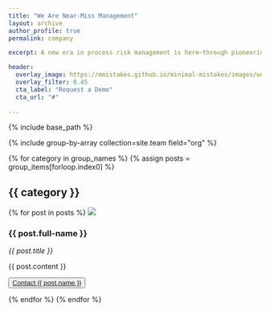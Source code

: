 ```yaml
---
title: "We Are Near-Miss Management"
layout: archive
author_profile: true
permalink: company

excerpt: A new era in process risk management is here—through pioneering techniques and innovative solutions based on the concept of hidden near-misses.

header: 
  overlay_image: https://mmistakes.github.io/minimal-mistakes/images/unsplash-gallery-image-4.jpg
  overlay_filter: 0.45
  cta_label: "Request a Demo"
  cta_url: "#"
  
---
```


{% include base_path %}



{% include group-by-array collection=site.team field="org" %}

{% for category in group_names %}
  {% assign posts = group_items[forloop.index0] %}
  <h2 id="{{ category | slugify }}" class="archive__subtitle">{{ category }}</h2>
  {% for post in posts %}

<img src="http://placehold.it/200x200"> 
<h3>{{ post.full-name }}</h3>
<em>{{ post.title }}</em>
<p>{{ post.content }}</p>
<button><i class="fa fa-envelope"></i> <a href="mailto:{{ post.email }}">Contact {{ post.name }}</a></button>

  {% endfor %}
{% endfor %}




<!-- {% for member in site.data.team %}
  <img src="http://placehold.it/200x200">
  <h3>{{ member.full-name }}</h3>
  <em>{{ member.title }}</em>
  <p>{{ member.bio }}</p>

<button><i class="fa fa-envelope"></i> <a href="mailto:{{ member.email }}">Contact {{ member.name }}</a></button>

{% endfor %}


 -->

<!-- TODO: move contact info to partial -->